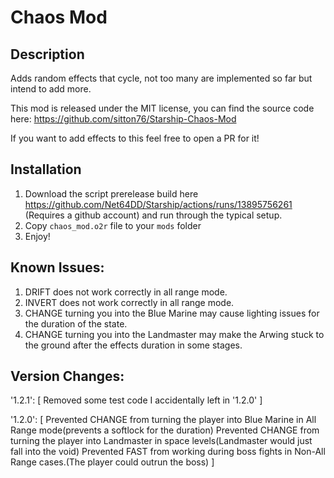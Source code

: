 # Chaos Mod
## Description
Adds random effects that cycle, not too many are implemented so far but intend to add more.

This mod is released under the MIT license, you can find the source code here: https://github.com/sitton76/Starship-Chaos-Mod

If you want to add effects to this feel free to open a PR for it!

## Installation
1. Download the script prerelease build here https://github.com/Net64DD/Starship/actions/runs/13895756261 (Requires a github account) and run through the typical setup.
2. Copy `chaos_mod.o2r` file to your `mods` folder
3. Enjoy!

## Known Issues:
1. DRIFT does not work correctly in all range mode.
2. INVERT does not work correctly in all range mode.
3. CHANGE turning you into the Blue Marine may cause lighting issues for the duration of the state.
4. CHANGE turning you into the Landmaster may make the Arwing stuck to the ground after the effects duration in some stages.

## Version Changes:
'1.2.1': [
    Removed some test code I accidentally left in '1.2.0'
]

'1.2.0': [
    Prevented CHANGE from turning the player into Blue Marine in All Range mode(prevents a softlock for the duration)
    Prevented CHANGE from turning the player into Landmaster in space levels(Landmaster would just fall into the void)
    Prevented FAST from working during boss fights in Non-All Range cases.(The player could outrun the boss)
]
